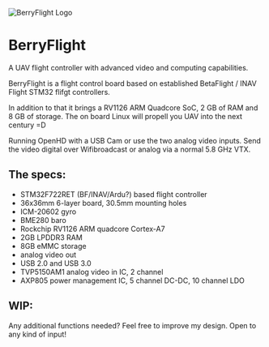 ![BerryFlight Logo](https://github.com/KingKone/BerryFlight/raw/main/img/logo.png)


# BerryFlight
A UAV flight controller with advanced video and computing capabilities.

BerryFlight is a flight control board based on established BetaFlight / INAV Flight STM32 flifgt controllers. 

In addition to that it brings a RV1126 ARM Quadcore SoC, 2 GB of RAM and 8 GB of storage.
The on board Linux will propell you UAV into the next century =D

Running OpenHD with a USB Cam or use the two analog video inputs. 
Send the video digital over Wifibroadcast or analog via a normal 5.8 GHz VTX.

## The specs:
- STM32F722RET (BF/INAV/Ardu?) based flight controller
- 36x36mm 6-layer board, 30.5mm mounting holes
- ICM-20602 gyro
- BME280 baro
- Rockchip RV1126 ARM quadcore Cortex-A7 
- 2GB LPDDR3 RAM
- 8GB eMMC storage
- analog video out
- USB 2.0 and USB 3.0
- TVP5150AM1 analog video in IC, 2 channel
- AXP805 power management IC, 5 channel DC-DC, 10 channel LDO


## WIP:
Any additional functions needed?
Feel free to improve my design.
Open to any kind of input!


